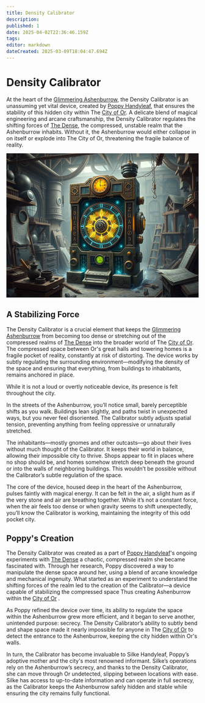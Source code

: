 ```yaml
---
title: Density Calibrator
description: 
published: 1
date: 2025-04-02T22:36:46.159Z
tags: 
editor: markdown
dateCreated: 2025-03-09T18:04:47.694Z
---
```


# Density Calibrator

At the heart of the [Glimmering Ashenburrow](/location/settlement/city/glimmering-ashenburrow.md), the Density Calibrator is an unassuming yet vital device, created by [Poppy Handyleaf](/being/character/poppy-handyleaf.md), that ensures the stability of this hidden city within The [City of Or](/location/settlement/city/city-of-or.md). A delicate blend of magical engineering and arcane craftsmanship, the Density Calibrator regulates the shifting forces of [The Dense](/location/area/the-dense.md), the compressed, unstable realm that the Ashenburrow inhabits. Without it, the Ashenburrow would either collapse in on itself or explode into The City of Or, threatening the fragile balance of reality.

![the_density_calibrator.png](/world/the_density_calibrator.png)

## A Stabilizing Force
The Density Calibrator is a crucial element that keeps the [Glimmering Ashenburrow](/location/settlement/city/glimmering-ashenburrow.md) from becoming too dense or stretching out of the compressed realms of [The Dense](/location/area/the-dense.md) into the broader world of The [City of Or](/location/settlement/city/city-of-or.md). The compressed space between Or's great halls and towering homes is a fragile pocket of reality, constantly at risk of distorting. The device works by subtly regulating the surrounding environment—modifying the density of the space and ensuring that everything, from buildings to inhabitants, remains anchored in place.

While it is not a loud or overtly noticeable device, its presence is felt throughout the city.

In the streets of the Ashenburrow, you’ll notice small, barely perceptible shifts as you walk. Buildings lean slightly, and paths twist in unexpected ways, but you never feel disoriented. The Calibrator subtly adjusts spatial tension, preventing anything from feeling oppressive or unnaturally stretched.

The inhabitants—mostly gnomes and other outcasts—go about their lives without much thought of the Calibrator. It keeps their world in balance, allowing their impossible city to thrive. Shops appear to fit in places where no shop should be, and homes somehow stretch deep beneath the ground or into the walls of neighboring buildings. This wouldn’t be possible without the Calibrator’s subtle regulation of the space.

The core of the device, housed deep in the heart of the Ashenburrow, pulses faintly with magical energy. It can be felt in the air, a slight hum as if the very stone and air are breathing together. While it’s not a constant force, when the air feels too dense or when gravity seems to shift unexpectedly, you’ll know the Calibrator is working, maintaining the integrity of this odd pocket city.

## Poppy's Creation
The Density Calibrator was created as a part of [Poppy Handyleaf](/being/character/poppy-handyleaf.md)'s ongoing experiments with [The Dense](/location/area/the-dense.md) a chaotic, compressed realm she became fascinated with. Through her research, Poppy discovered a way to manipulate the dense space around her, using a blend of arcane knowledge and mechanical ingenuity. What started as an experiment to understand the shifting forces of the realm led to the creation of the Calibrator—a device capable of stabilizing the compressed space Thus creating Ashenburrow within the [City of Or](/location/settlement/city/city-of-or.md) .

As Poppy refined the device over time, its ability to regulate the space within the Ashenburrow grew more efficient, and it began to serve another, unintended purpose: secrecy. The Density Calibrator’s ability to subtly bend and shape space made it nearly impossible for anyone in The [City of Or](/location/settlement/city/city-of-or.md) to detect the entrance to the Ashenburrow, keeping the city hidden within Or's walls.

In turn, the Calibrator has become invaluable to Silke Handyleaf, Poppy’s adoptive mother and the city's most renowned informant. Silke’s operations rely on the Ashenburrow’s secrecy, and thanks to the Density Calibrator, she can move through Or undetected, slipping between locations with ease. Silke has access to up-to-date information and can operate in full secrecy, as the Calibrator keeps the Ashenburrow safely hidden and stable while ensuring the city remains fully functional.
